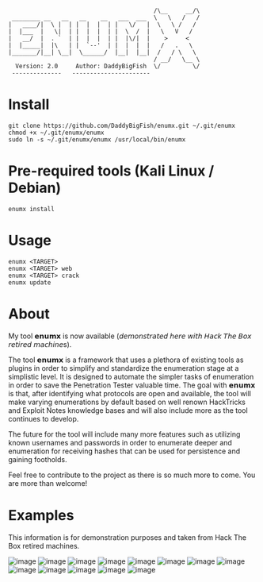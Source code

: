 ```
                                         /\__     __/\
 ________ __   __   __    __   ___  ___  \   \   /   /
|   ____/|  \ |  | |  |  |  | |   \/   |  \   \ /   /
|  |___  |   \|  | |  |  |  | |  \  /  |   \   V   /
|   __/  |  . `  | |  |  |  | |  |\/|  |    >     <
|  |_____|  |\   | |  `--'  | |  |  |  |   /   .   \
|_______/|__| \__|  \______/  |__|  |__|  /   / \   \
                                         / __/   \__ \
  Version: 2.0     Author: DaddyBigFish  \/         \/
 --------------   ----------------------
```
# Install
```
git clone https://github.com/DaddyBigFish/enumx.git ~/.git/enumx
chmod +x ~/.git/enumx/enumx
sudo ln -s ~/.git/enumx/enumx /usr/local/bin/enumx
```
# Pre-required tools (Kali Linux / Debian)
```
enumx install
```
# Usage
```
enumx <TARGET>
enumx <TARGET> web
enumx <TARGET> crack
enumx update
```
# About
My tool 𝗲𝗻𝘂𝗺𝘅 is now available (𝘥𝘦𝘮𝘰𝘯𝘴𝘵𝘳𝘢𝘵𝘦𝘥 𝘩𝘦𝘳𝘦 𝘸𝘪𝘵𝘩 𝘏𝘢𝘤𝘬 𝘛𝘩𝘦 𝘉𝘰𝘹 𝘳𝘦𝘵𝘪𝘳𝘦𝘥 𝘮𝘢𝘤𝘩𝘪𝘯𝘦s).

The tool 𝗲𝗻𝘂𝗺𝘅 is a framework that uses a plethora of existing tools as plugins in order to simplify and standardize the enumeration stage at a simplistic level. It is designed to automate the simpler tasks of enumeration in order to save the Penetration Tester valuable time. The goal with 𝗲𝗻𝘂𝗺𝘅 is that, after identifying what protocols are open and available, the tool will make varying enumerations by default based on well renown HackTricks and Exploit Notes knowledge bases and will also include more as the tool continues to develop.

The future for the tool will include many more features such as utilizing known usernames and passwords in order to enumerate deeper and enumeration for receiving hashes that can be used for persistence and gaining footholds.

Feel free to contribute to the project as there is so much more to come. You are more than welcome!

# Examples
This information is for demonstration purposes and taken from Hack The Box retired machines.

![image](https://github.com/user-attachments/assets/5bb095ca-35ff-4496-9de7-632a8b0d335d)
![image](https://github.com/user-attachments/assets/e29613b8-7cd4-4e55-a4dd-243cca4be4c7)
![image](https://github.com/user-attachments/assets/fc7bc558-2ab6-4bff-ae09-6356f5da8c2f)
![image](https://github.com/user-attachments/assets/5bf5a24f-74a4-49f6-aeeb-3e64b28ae8d6)
![image](https://github.com/user-attachments/assets/e43c34b9-7ccb-476c-be75-4244659fefc4)
![image](https://github.com/user-attachments/assets/6b53676d-09a7-4aa5-9a25-b5796fc95c74)
![image](https://github.com/user-attachments/assets/743c05d8-9436-4c7e-bf04-347db71d8185)
![image](https://github.com/user-attachments/assets/3ca07e6b-b945-4414-8b37-c6be8232f387)
![image](https://github.com/user-attachments/assets/18b19f3a-4208-476a-8879-f09db0569768)
![image](https://github.com/user-attachments/assets/327ef258-869b-4d3d-8649-a85260a0eb77)
![image](https://github.com/user-attachments/assets/94526baf-9c6d-41b4-874f-40dcb7f13584)
![image](https://github.com/user-attachments/assets/7b52df8f-6e24-40d5-9693-5c5975d17514)
![image](https://github.com/user-attachments/assets/37443694-a345-465c-aba0-dfe27619ecb7)

